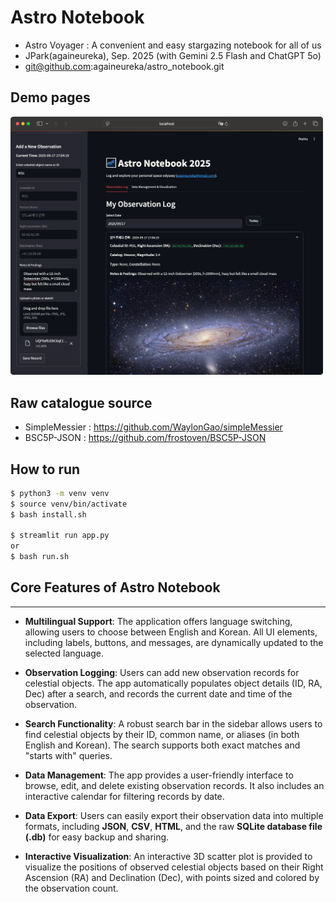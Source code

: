 # Astro Notebook

- Astro Voyager : A convenient and easy stargazing notebook for all of us
- JPark(againeureka), Sep. 2025 (with Gemini 2.5 Flash and ChatGPT 5o)
- git@github.com:againeureka/astro_notebook.git

## Demo pages

<img src="doc/01.png" alt="demo page" width="500">


## Raw catalogue source

- SimpleMessier : https://github.com/WaylonGao/simpleMessier
- BSC5P-JSON : https://github.com/frostoven/BSC5P-JSON

## How to run

```bash
$ python3 -m venv venv
$ source venv/bin/activate
$ bash install.sh

$ streamlit run app.py
or
$ bash run.sh

```


## Core Features of Astro Notebook

---

* **Multilingual Support**: The application offers language switching, allowing users to choose between English and Korean. All UI elements, including labels, buttons, and messages, are dynamically updated to the selected language.

* **Observation Logging**: Users can add new observation records for celestial objects. The app automatically populates object details (ID, RA, Dec) after a search, and records the current date and time of the observation.

* **Search Functionality**: A robust search bar in the sidebar allows users to find celestial objects by their ID, common name, or aliases (in both English and Korean). The search supports both exact matches and "starts with" queries.

* **Data Management**: The app provides a user-friendly interface to browse, edit, and delete existing observation records. It also includes an interactive calendar for filtering records by date.

* **Data Export**: Users can easily export their observation data into multiple formats, including **JSON**, **CSV**, **HTML**, and the raw **SQLite database file (.db)** for easy backup and sharing.

* **Interactive Visualization**: An interactive 3D scatter plot is provided to visualize the positions of observed celestial objects based on their Right Ascension (RA) and Declination (Dec), with points sized and colored by the observation count.


